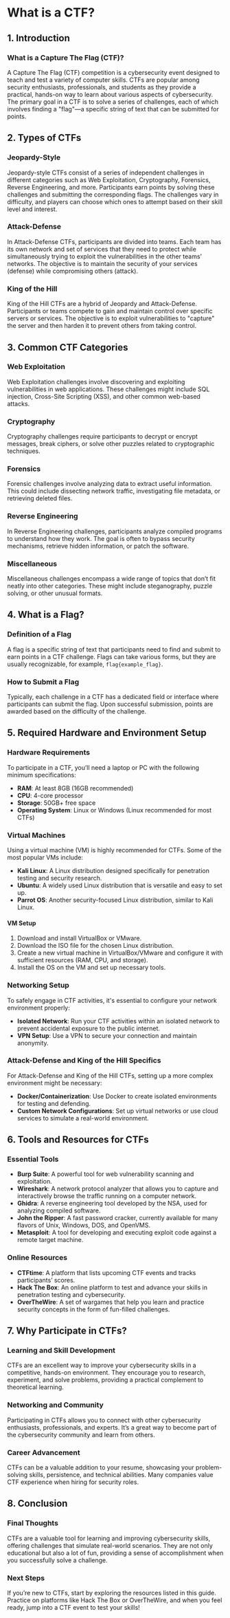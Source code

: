 # What is a CTF?

## 1. Introduction

### What is a Capture The Flag (CTF)?
A Capture The Flag (CTF) competition is a cybersecurity event designed to teach and test a variety of computer skills. CTFs are popular among security enthusiasts, professionals, and students as they provide a practical, hands-on way to learn about various aspects of cybersecurity. The primary goal in a CTF is to solve a series of challenges, each of which involves finding a "flag"—a specific string of text that can be submitted for points.

## 2. Types of CTFs

### Jeopardy-Style
Jeopardy-style CTFs consist of a series of independent challenges in different categories such as Web Exploitation, Cryptography, Forensics, Reverse Engineering, and more. Participants earn points by solving these challenges and submitting the corresponding flags. The challenges vary in difficulty, and players can choose which ones to attempt based on their skill level and interest.

### Attack-Defense
In Attack-Defense CTFs, participants are divided into teams. Each team has its own network and set of services that they need to protect while simultaneously trying to exploit the vulnerabilities in the other teams' networks. The objective is to maintain the security of your services (defense) while compromising others (attack).

### King of the Hill
King of the Hill CTFs are a hybrid of Jeopardy and Attack-Defense. Participants or teams compete to gain and maintain control over specific servers or services. The objective is to exploit vulnerabilities to "capture" the server and then harden it to prevent others from taking control.

## 3. Common CTF Categories

### Web Exploitation
Web Exploitation challenges involve discovering and exploiting vulnerabilities in web applications. These challenges might include SQL injection, Cross-Site Scripting (XSS), and other common web-based attacks.

### Cryptography
Cryptography challenges require participants to decrypt or encrypt messages, break ciphers, or solve other puzzles related to cryptographic techniques.

### Forensics
Forensic challenges involve analyzing data to extract useful information. This could include dissecting network traffic, investigating file metadata, or retrieving deleted files.

### Reverse Engineering
In Reverse Engineering challenges, participants analyze compiled programs to understand how they work. The goal is often to bypass security mechanisms, retrieve hidden information, or patch the software.

### Miscellaneous
Miscellaneous challenges encompass a wide range of topics that don’t fit neatly into other categories. These might include steganography, puzzle solving, or other unusual formats.

## 4. What is a Flag?

### Definition of a Flag
A flag is a specific string of text that participants need to find and submit to earn points in a CTF challenge. Flags can take various forms, but they are usually recognizable, for example, `flag{example_flag}`.

### How to Submit a Flag
Typically, each challenge in a CTF has a dedicated field or interface where participants can submit the flag. Upon successful submission, points are awarded based on the difficulty of the challenge.

## 5. Required Hardware and Environment Setup

### Hardware Requirements
To participate in a CTF, you’ll need a laptop or PC with the following minimum specifications:
- **RAM**: At least 8GB (16GB recommended)
- **CPU**: 4-core processor
- **Storage**: 50GB+ free space
- **Operating System**: Linux or Windows (Linux recommended for most CTFs)

### Virtual Machines
Using a virtual machine (VM) is highly recommended for CTFs. Some of the most popular VMs include:
- **Kali Linux**: A Linux distribution designed specifically for penetration testing and security research.
- **Ubuntu**: A widely used Linux distribution that is versatile and easy to set up.
- **Parrot OS**: Another security-focused Linux distribution, similar to Kali Linux.

#### VM Setup
1. Download and install VirtualBox or VMware.
2. Download the ISO file for the chosen Linux distribution.
3. Create a new virtual machine in VirtualBox/VMware and configure it with sufficient resources (RAM, CPU, and storage).
4. Install the OS on the VM and set up necessary tools.

### Networking Setup
To safely engage in CTF activities, it's essential to configure your network environment properly:
- **Isolated Network**: Run your CTF activities within an isolated network to prevent accidental exposure to the public internet.
- **VPN Setup**: Use a VPN to secure your connection and maintain anonymity.

### Attack-Defense and King of the Hill Specifics
For Attack-Defense and King of the Hill CTFs, setting up a more complex environment might be necessary:
- **Docker/Containerization**: Use Docker to create isolated environments for testing and defending.
- **Custom Network Configurations**: Set up virtual networks or use cloud services to simulate a real-world environment.

## 6. Tools and Resources for CTFs

### Essential Tools
- **Burp Suite**: A powerful tool for web vulnerability scanning and exploitation.
- **Wireshark**: A network protocol analyzer that allows you to capture and interactively browse the traffic running on a computer network.
- **Ghidra**: A reverse engineering tool developed by the NSA, used for analyzing compiled software.
- **John the Ripper**: A fast password cracker, currently available for many flavors of Unix, Windows, DOS, and OpenVMS.
- **Metasploit**: A tool for developing and executing exploit code against a remote target machine.

### Online Resources
- **CTFtime**: A platform that lists upcoming CTF events and tracks participants’ scores.
- **Hack The Box**: An online platform to test and advance your skills in penetration testing and cybersecurity.
- **OverTheWire**: A set of wargames that help you learn and practice security concepts in the form of fun-filled challenges.

## 7. Why Participate in CTFs?

### Learning and Skill Development
CTFs are an excellent way to improve your cybersecurity skills in a competitive, hands-on environment. They encourage you to research, experiment, and solve problems, providing a practical complement to theoretical learning.

### Networking and Community
Participating in CTFs allows you to connect with other cybersecurity enthusiasts, professionals, and experts. It’s a great way to become part of the cybersecurity community and learn from others.

### Career Advancement
CTFs can be a valuable addition to your resume, showcasing your problem-solving skills, persistence, and technical abilities. Many companies value CTF experience when hiring for security roles.

## 8. Conclusion

### Final Thoughts
CTFs are a valuable tool for learning and improving cybersecurity skills, offering challenges that simulate real-world scenarios. They are not only educational but also a lot of fun, providing a sense of accomplishment when you successfully solve a challenge.

### Next Steps
If you’re new to CTFs, start by exploring the resources listed in this guide. Practice on platforms like Hack The Box or OverTheWire, and when you feel ready, jump into a CTF event to test your skills!
